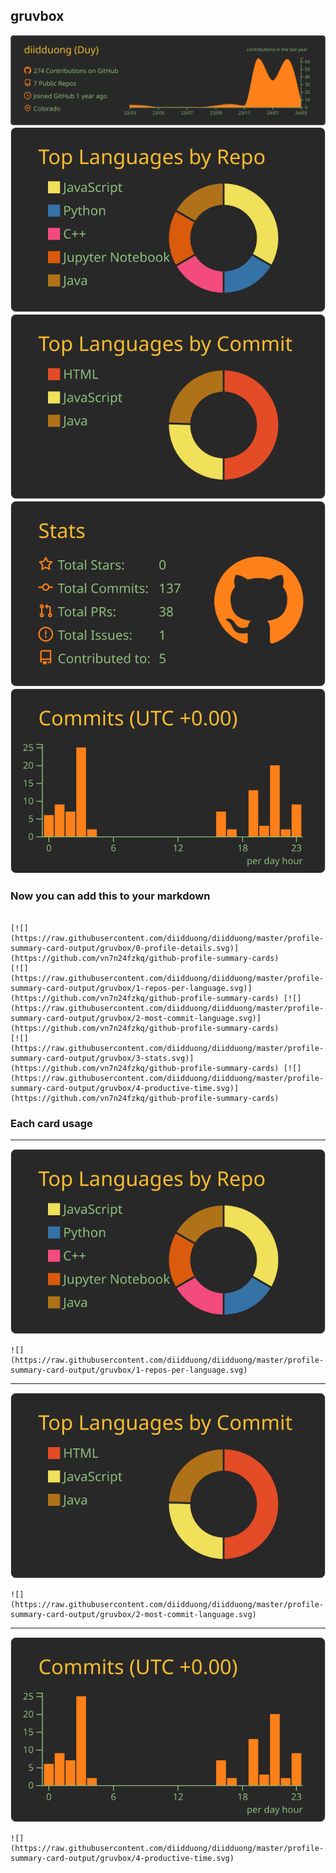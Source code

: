## gruvbox

[![](./0-profile-details.svg)](https://github.com/vn7n24fzkq/github-profile-summary-cards)
[![](./1-repos-per-language.svg)](https://github.com/vn7n24fzkq/github-profile-summary-cards) [![](./2-most-commit-language.svg)](https://github.com/vn7n24fzkq/github-profile-summary-cards)
[![](./3-stats.svg)](https://github.com/vn7n24fzkq/github-profile-summary-cards) [![](./4-productive-time.svg)](https://github.com/vn7n24fzkq/github-profile-summary-cards)
### Now you can add this to your markdown
```

[![](https://raw.githubusercontent.com/diidduong/diidduong/master/profile-summary-card-output/gruvbox/0-profile-details.svg)](https://github.com/vn7n24fzkq/github-profile-summary-cards)
[![](https://raw.githubusercontent.com/diidduong/diidduong/master/profile-summary-card-output/gruvbox/1-repos-per-language.svg)](https://github.com/vn7n24fzkq/github-profile-summary-cards) [![](https://raw.githubusercontent.com/diidduong/diidduong/master/profile-summary-card-output/gruvbox/2-most-commit-language.svg)](https://github.com/vn7n24fzkq/github-profile-summary-cards)
[![](https://raw.githubusercontent.com/diidduong/diidduong/master/profile-summary-card-output/gruvbox/3-stats.svg)](https://github.com/vn7n24fzkq/github-profile-summary-cards) [![](https://raw.githubusercontent.com/diidduong/diidduong/master/profile-summary-card-output/gruvbox/4-productive-time.svg)](https://github.com/vn7n24fzkq/github-profile-summary-cards)

```

### Each card usage
---

![](./1-repos-per-language.svg)

```
![](https://raw.githubusercontent.com/diidduong/diidduong/master/profile-summary-card-output/gruvbox/1-repos-per-language.svg)
```

    

---

![](./2-most-commit-language.svg)

```
![](https://raw.githubusercontent.com/diidduong/diidduong/master/profile-summary-card-output/gruvbox/2-most-commit-language.svg)
```

    

---

![](./4-productive-time.svg)

```
![](https://raw.githubusercontent.com/diidduong/diidduong/master/profile-summary-card-output/gruvbox/4-productive-time.svg)
```

    
